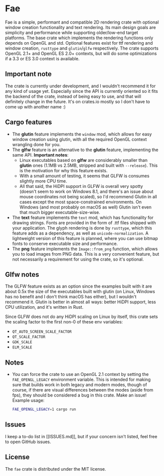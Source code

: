 # Fae
Fae is a simple, performant and compatible 2D rendering crate with
optional window creation functionality and text rendering. Its main
design goals are simplicity and performance while supporting
older/low-end target platforms. The base crate which implements the
rendering functions only depends on OpenGL and std. Optional features
exist for ttf rendering and window creation, `rusttype` and
`glutin`/`glfw` respectively. The crate supports OpenGL 2.1+ and
OpenGL ES 2.0+ contexts, but will do some optimizations if a 3.3 or ES
3.0 context is available.

## Important note
The crate is currently under development, and I wouldn't recommend it
for any kind of usage yet. Especially since the API is currently
oriented so it fits the backend of the crate, instead of being easy to
use, and that will definitely change in the future. It's on crates.io
mostly so I don't have to come up with another name :)

## Cargo features
- The **glutin** feature implements the `window` mod, which allows for
  easy window creation using glutin, with all the required OpenGL
  context wrangling done for you.
- The **glfw** feature is an alternative to the **glutin** feature,
  implementing the same API. **Important notes**:
  - Linux executables based on **glfw** are considerably smaller than
    **glutin** ones (1.1MB vs 2.5MB, stripped and built with
    `--release`). This is the motivation for why this feature exists.
  - With a small amount of testing, it seems that GLFW is consumes
    slightly more CPU time.
  - All that said, the HiDPI support in GLFW is overall very spotty
    (doesn't seem to work on Windows 8.1, and there's an issue about
    mouse coordinates not being scaled), so I'd recommend Glutin in
    all cases except the most space-constrained environments. On
    Windows (and most probably on macOS as well) Glutin isn't even
    that much bigger executable-size-wise.
- The **text** feature implements the `text` mod, which has
  functionality for drawing strings. Fonts are provided in the form of
  .ttf files shipped with your application. The glyph rendering is
  done by `rusttype`, which this feature adds as a dependency, as well
  as `unicode-normalization`. A lightweight version of this feature is
  planned, where you can use bitmap fonts to conserve executable size
  and performance.
- The **png** feature implements the `Image::from_png` function, which
  allows you to load images from PNG data. This is a very convenient
  feature, but not necessarily a requirement for using the crate, so
  it's optional.

## Glfw notes
The GLFW feature exists as an option since the examples built with it
are about 0.5x the size of the executables built with glutin (on
Linux, Windows has no benefit and I don't think macOS has either), but
I wouldn't recommend it. Glutin is better in almost all ways: better
HiDPI support, less CPU utilization, and it's written in Rust.

Since GLFW does not do any HiDPI scaling on Linux by itself, this
crate sets the scaling factor to the first non-0 of these env
variables:
- `QT_AUTO_SCREEN_SCALE_FACTOR`
- `QT_SCALE_FACTOR`
- `GDK_SCALE`
- `ELM_SCALE`


## Notes
- You can force the crate to use an OpenGL 2.1 context by setting the
  `FAE_OPENGL_LEGACY` environment variable. This is intended for
  making sure that builds work in both legacy and modern modes, though
  of course, if there are visual differences between the modes (aside
  from fps), they should be considered a bug in this crate. Make an
  issue! Example usage:
  ```sh
  FAE_OPENGL_LEGACY=1 cargo run
  ```

## Issues
I keep a to-do list in [[ISSUES.md]], but if your concern isn't
listed, feel free to open GitHub issues.

## License
The `fae` crate is distributed under the MIT license.
